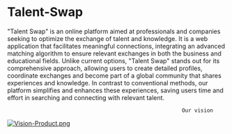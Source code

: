 # Talent-Swap
"Talent Swap" is an online platform aimed at professionals and companies seeking to optimize the exchange of talent and knowledge. It is a web application that facilitates meaningful connections, integrating an advanced matching algorithm to ensure relevant exchanges in both the business and educational fields. Unlike current options, "Talent Swap" stands out for its comprehensive approach, allowing users to create detailed profiles, coordinate exchanges and become part of a global community that shares experiences and knowledge. In contrast to conventional methods, our platform simplifies and enhances these experiences, saving users time and effort in searching and connecting with relevant talent.

                                                            Our vision
[![Vision-Product.png](https://i.postimg.cc/vBDtXK3V/Vision-Product.png)](https://postimg.cc/r0X4wf6V)
